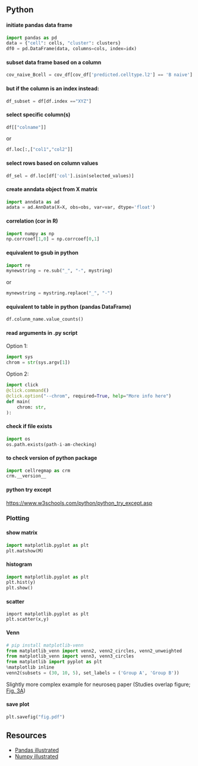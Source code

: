## Python

#### initiate pandas data frame

```Python
import pandas as pd
data = {"cell": cells, "cluster": clusters}
df0 = pd.DataFrame(data, columns=cols, index=idx)
```

#### subset data frame based on a column

```Python
cov_naive_Bcell = cov_df[cov_df['predicted.celltype.l2'] == 'B naive']
```

#### but if the column is an index instead:

```Python
df_subset = df[df.index =="XYZ"]
```

#### select specific column(s)

```Python
df[["colname"]]
```

or

```Python
df.loc[:,["col1","col2"]]
```

#### select rows based on column values

```Python
df_sel = df.loc[df['col'].isin(selected_values)]
```

#### create anndata object from X matrix

```Python
import anndata as ad
adata = ad.AnnData(X=X, obs=obs, var=var, dtype='float')
```

#### correlation (cor in R)

```Python
import numpy as np
np.corrcoef[1,0] = np.corrcoef[0,1]
```

#### equivalent to gsub in python

```Python
import re
mynewstring = re.sub("_", "-", mystring)
```

or

```Python
mynewstring = mystring.replace("_", "-")
```

#### equivalent to table in python (pandas DataFrame)

```Python
df.colunm_name.value_counts()
```

#### read arguments in .py script

Option 1:

```Python
import sys
chrom = str(sys.argv[1])
```

Option 2:

```Python
import click
@click.command()
@click.option("--chrom", required=True, help="More info here")
def main(
    chrom: str,
):
```

#### check if file exists

```Python
import os
os.path.exists(path-i-am-checking)
```

#### to check version of python package

```Python
import cellregmap as crm
crm.__version__
```

#### python try except

https://www.w3schools.com/python/python_try_except.asp


### Plotting

#### show matrix

```Python
import matplotlib.pyplot as plt
plt.matshow(M)
```

#### histogram

```Python
import matplotlib.pyplot as plt
plt.hist(y)
plt.show()
```

#### scatter

```
import matplotlib.pyplot as plt
plt.scatter(x,y)
```

#### Venn

```Python
# pip install matplotlib-venn
from matplotlib_venn import venn2, venn2_circles, venn2_unweighted
from matplotlib_venn import venn3, venn3_circles
from matplotlib import pyplot as plt
%matplotlib inline
venn2(subsets = (30, 10, 5), set_labels = ('Group A', 'Group B'))
```

Slightly more complex example for neuroseq paper (Studies overlap figure; [Fig. 3A](https://github.com/single-cell-genetics/singlecell_neuroseq_paper/blob/main/plotting_notebooks/Figure_3/Figure_3a.ipynb))

#### save plot

```Python
plt.savefig("fig.pdf")
```

## Resources

* [Pandas illustrated](https://betterprogramming.pub/pandas-illustrated-the-definitive-visual-guide-to-pandas-c31fa921a43)
* [Numpy illustrated](https://betterprogramming.pub/numpy-illustrated-the-visual-guide-to-numpy-3b1d4976de1)
